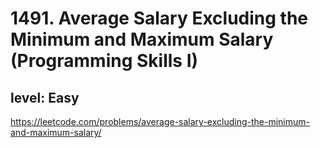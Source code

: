 # 1491. Average Salary Excluding the Minimum and Maximum Salary (Programming Skills I)
## level: Easy

https://leetcode.com/problems/average-salary-excluding-the-minimum-and-maximum-salary/

